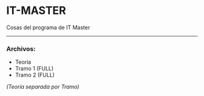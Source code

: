 # IT-MASTER
Cosas del programa de IT Master
___
###  **Archivos:** 

- Teoría
- Tramo 1 (FULL)
- Tramo 2 (FULL)

_(Teoría separada por Tramo)_
